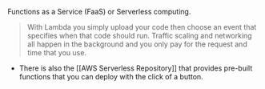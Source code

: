 Functions as a Service (FaaS) or Serverless computing. 

> With Lambda you simply upload your code then choose an event that specifies when that code should run.  Traffic scaling and networking all happen in the background and you only pay for the request and time that you use. 


- There is also the [[AWS Serverless Repository]] that provides pre-built functions that you can deploy with the click of a button.  

